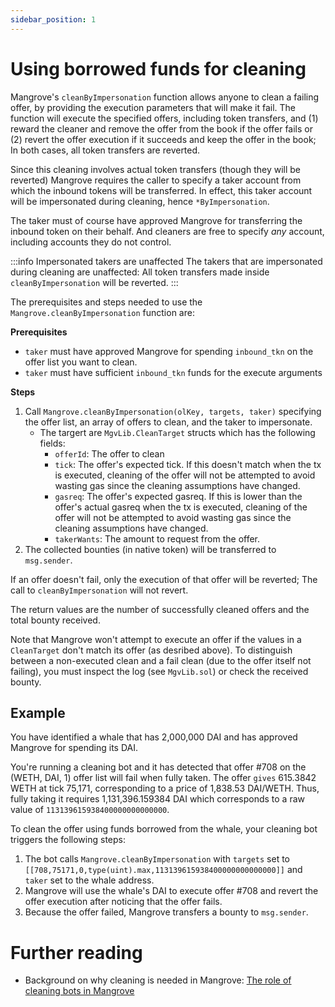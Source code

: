 ```yaml
---
sidebar_position: 1
---
```


# Using borrowed funds for cleaning

Mangrove's `cleanByImpersonation` function allows anyone to clean a failing offer, by providing the execution parameters that will make it fail. The function will execute the specified offers, including token transfers, and (1) reward the cleaner and remove the offer from the book if the offer fails or (2) revert the offer execution if it succeeds and keep the offer in the book; In both cases, all token transfers are reverted.

Since this cleaning involves actual token transfers (though they will be reverted) Mangrove requires the caller to specify a taker account from which the inbound tokens will be transferred. In effect, this taker account will be impersonated during cleaning, hence `*ByImpersonation`.

The taker must of course have approved Mangrove for transferring the inbound token on their behalf. And cleaners are free to specify _any_ account, including accounts they do not control.

:::info Impersonated takers are unaffected
The takers that are impersonated during cleaning are unaffected: All token transfers made inside `cleanByImpersonation` will be reverted.
:::

The prerequisites and steps needed to use the `Mangrove.cleanByImpersonation` function are:

**Prerequisites**

- `taker` must have approved Mangrove for spending `inbound_tkn` on the offer list you want to clean.
- `taker` must have sufficient `inbound_tkn` funds for the execute arguments

**Steps**

1. Call `Mangrove.cleanByImpersonation(olKey, targets, taker)` specifying the offer list, an array of offers to clean, and the taker to impersonate.
    - The targert are `MgvLib.CleanTarget` structs which has the following fields:
        - `offerId`: The offer to clean
        - `tick`: The offer's expected tick. If this doesn't match when the tx is executed, cleaning of the offer will not be attempted to avoid wasting gas since the cleaning assumptions have changed.
        - `gasreq`: The offer's expected gasreq. If this is lower than the offer's actual gasreq when the tx is executed, cleaning of the offer will not be attempted to avoid wasting gas since the cleaning assumptions have changed.
        - `takerWants`: The amount to request from the offer.
2. The collected bounties (in native token) will be transferred to `msg.sender`.

If an offer doesn't fail, only the execution of that offer will be reverted; The call to `cleanByImpersonation` will not revert.

The return values are the number of successfully cleaned offers and the total bounty received.

Note that Mangrove won't attempt to execute an offer if the values in a `CleanTarget` don't match its offer (as desribed above). To distinguish between a non-executed clean and a fail clean (due to the offer itself not failing), you must inspect the log (see `MgvLib.sol`) or check the received bounty.


## Example

You have identified a whale that has 2,000,000 DAI and has approved Mangrove for spending its DAI.

You're running a cleaning bot and it has detected that offer #708 on the (WETH, DAI, 1) offer list will fail when fully taken. The offer `gives` 615.3842 WETH at tick 75,171, corresponding to a price of 1,838.53 DAI/WETH. Thus, fully taking it requires 1,131,396.159384 DAI which corresponds to a raw value of `113139615938400000000000000`.

To clean the offer using funds borrowed from the whale, your cleaning bot triggers the following steps:

1. The bot calls `Mangrove.cleanByImpersonation` with `targets` set to `[[708,75171,0,type(uint).max,113139615938400000000000000]]` and `taker` set to the whale address.
2. Mangrove will use the whale's DAI to execute offer #708 and revert the offer execution after noticing that the offer fails.
3. Because the offer failed, Mangrove transfers a bounty to `msg.sender`.


# Further reading

- Background on why cleaning is needed in Mangrove: [The role of cleaning bots in Mangrove](../background/the-role-of-cleaning-bots-in-mangrove.md)

